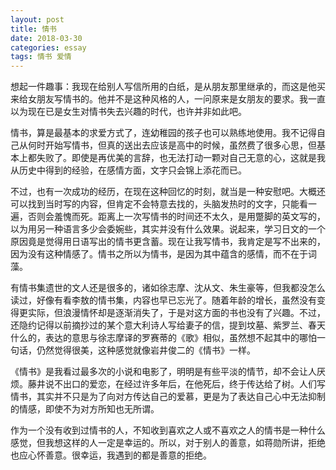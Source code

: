 ```yaml
---
layout: post
title: 情书
date: 2018-03-30
categories: essay
tags: 情书 爱情
---
```


想起一件趣事：我现在给别人写信所用的白纸，是从朋友那里继承的，而这是他买来给女朋友写情书的。他并不是这种风格的人，一问原来是女朋友的要求。我一直以为现在已是女生对情书失去兴趣的时代，也许并非如此吧。

情书，算是最基本的求爱方式了，连幼稚园的孩子也可以熟练地使用。我不记得自己从何时开始写情书，但真的送出去应该是高中的时候，虽然费了很多心思，但基本上都失败了。即使是再优美的言辞，也无法打动一颗对自己无意的心，这就是我从历史中得到的经验，在感情方面，文字只会锦上添花而已。

不过，也有一次成功的经历，在现在这种回忆的时刻，就当是一种安慰吧。大概还可以找到当时写的内容，但肯定不会特意去找的，头脑发热时的文字，只能看一遍，否则会羞愧而死。距离上一次写情书的时间还不太久，是用蹩脚的英文写的，以为用另一种语言多少会委婉些，其实并没有什么效果。说起来，学习日文的一个原因竟是觉得用日语写出的情书更含蓄。现在让我写情书，我肯定是写不出来的，因为没有这种情感了。情书之所以为情书，是因为其中蕴含的感情，而不在于词藻。

有情书集遗世的文人还是很多的，诸如徐志摩、沈从文、朱生豪等，但我都没怎么读过，好像有看李敖的情书集，内容也早已忘光了。随着年龄的增长，虽然没有变得更实际，但浪漫情怀却是逐渐消失了，于是对这方面的书也没有了兴趣。不过，还隐约记得以前摘抄过的某个意大利诗人写给妻子的信，提到坟墓、紫罗兰、春天什么的，表达的意思与徐志摩译的罗赛蒂的《歌》相似，虽然想不起其中的哪怕一句话，仍然觉得很美，这种感觉就像岩井俊二的《情书》一样。

《情书》是我看过最多次的小说和电影了，明明是有些平淡的情节，却不会让人厌烦。藤井说不出口的爱恋，在经过许多年后，在他死后，终于传达给了树。人们写情书，其实并不只是为了向对方传达自己的爱慕，更是为了表达自己心中无法抑制的情感，即使不为对方所知也无所谓。

作为一个没有收到过情书的人，不知收到喜欢之人或不喜欢之人的情书是一种什么感觉，但我想这样的人一定是幸运的。所以，对于别人的善意，如蒋勋所讲，拒绝也应心怀善意。很幸运，我遇到的都是善意的拒绝。